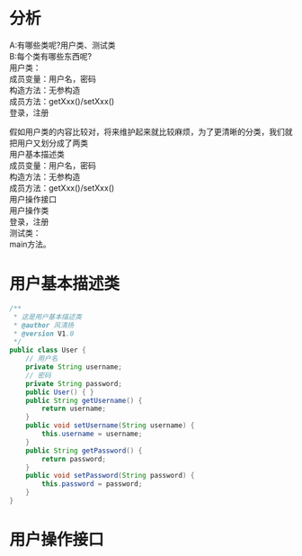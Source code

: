 # 分析
A:有哪些类呢?用户类、测试类  
B:每个类有哪些东西呢?  
		用户类：  
			成员变量：用户名，密码  
			构造方法：无参构造  
			成员方法：getXxx()/setXxx()  
				       登录，注册  
				       
假如用户类的内容比较对，将来维护起来就比较麻烦，为了更清晰的分类，我们就把用户又划分成了两类  
				用户基本描述类  
					成员变量：用户名，密码  
					构造方法：无参构造  
					成员方法：getXxx()/setXxx()  
        用户操作接口  
				用户操作类  
					登录，注册  
	    	测试类：  
			    main方法。  

# 用户基本描述类
```java
/**
 * 这是用户基本描述类
 * @author 风清扬
 * @version V1.0 
 */
public class User {
	// 用户名
	private String username;
	// 密码
	private String password;
	public User() { }
	public String getUsername() {
		return username;
	}
	public void setUsername(String username) {
		this.username = username;
	}
	public String getPassword() {
		return password;
	}
	public void setPassword(String password) {
		this.password = password;
	}
}
```
# 用户操作接口


